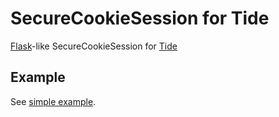 # SecureCookieSession for Tide

[Flask](https://github.com/pallets/flask)-like SecureCookieSession for [Tide](https://github.com/http-rs/tide)

## Example

See [simple example](examples/simple.rs).
